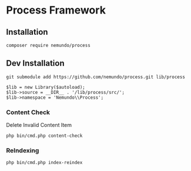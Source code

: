 # Process Framework


## Installation 
```
composer require nemundo/process
```




## Dev Installation 
```
git submodule add https://github.com/nemundo/process.git lib/process
```

```
$lib = new Library($autoload);
$lib->source = __DIR__ . '/lib/process/src/';
$lib->namespace = 'Nemundo\\Process';
```




### Content Check
Delete Invalid Content Item
```
php bin/cmd.php content-check
```


### ReIndexing

```
php bin/cmd.php index-reindex
```
